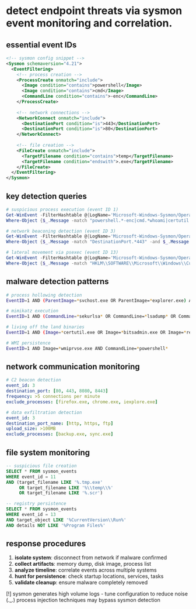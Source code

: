 # detect endpoint threats via sysmon event monitoring and correlation.

## essential event IDs
```xml
<!-- sysmon config snippet -->
<Sysmon schemaversion="4.21">
  <EventFiltering>
    <!-- process creation -->
    <ProcessCreate onmatch="include">
      <Image condition="contains">powershell</Image>
      <Image condition="contains">cmd</Image>
      <CommandLine condition="contains">-enc</CommandLine>
    </ProcessCreate>
    
    <!-- network connections -->
    <NetworkConnect onmatch="include">
      <DestinationPort condition="is">443</DestinationPort>
      <DestinationPort condition="is">80</DestinationPort>
    </NetworkConnect>
    
    <!-- file creation -->
    <FileCreate onmatch="include">
      <TargetFilename condition="contains">temp</TargetFilename>
      <TargetFilename condition="endswith">.exe</TargetFilename>
    </FileCreate>
  </EventFiltering>
</Sysmon>
```

## key detection queries
```powershell
# suspicious process execution (event ID 1)
Get-WinEvent -FilterHashtable @{LogName='Microsoft-Windows-Sysmon/Operational'; ID=1} | 
Where-Object {$_.Message -match "powershell.*-enc|cmd.*whoami|certutil.*download"}

# network beaconing detection (event ID 3)
Get-WinEvent -FilterHashtable @{LogName='Microsoft-Windows-Sysmon/Operational'; ID=3} |
Where-Object {$_.Message -match "DestinationPort.*443" -and $_.Message -notmatch "firefox|chrome"}

# lateral movement via psexec (event ID 13)
Get-WinEvent -FilterHashtable @{LogName='Microsoft-Windows-Sysmon/Operational'; ID=13} |
Where-Object {$_.Message -match "HKLM\\SOFTWARE\\Microsoft\\Windows\\CurrentVersion\\Run"}
```

## malware detection patterns
```bash
# process hollowing detection
EventID=1 AND (ParentImage=*svchost.exe OR ParentImage=*explorer.exe) AND Image=*\\Windows\\System32\\*

# mimikatz execution
EventID=1 AND (CommandLine=*sekurlsa* OR CommandLine=*lsadump* OR CommandLine=*kerberos*)

# living off the land binaries
EventID=1 AND (Image=*certutil.exe OR Image=*bitsadmin.exe OR Image=*regsvr32.exe)

# WMI persistence
EventID=1 AND Image=*wmiprvse.exe AND CommandLine=*powershell*
```

## network communication monitoring
```yaml
# C2 beacon detection
event_id: 3
destination_port: [80, 443, 8080, 8443]
frequency: >5 connections per minute
exclude_processes: [firefox.exe, chrome.exe, iexplore.exe]

# data exfiltration detection  
event_id: 3
destination_port_name: [http, https, ftp]
upload_size: >100MB
exclude_processes: [backup.exe, sync.exe]
```

## file system monitoring
```sql
-- suspicious file creation
SELECT * FROM sysmon_events 
WHERE event_id = 11 
AND (target_filename LIKE '%.tmp.exe' 
     OR target_filename LIKE '%\\temp\\%' 
     OR target_filename LIKE '%.scr')

-- registry persistence
SELECT * FROM sysmon_events
WHERE event_id = 13 
AND target_object LIKE '%CurrentVersion\\Run%'
AND details NOT LIKE '%Program Files%'
```

## response procedures
1. **isolate system**: disconnect from network if malware confirmed
2. **collect artifacts**: memory dump, disk image, process list
3. **analyze timeline**: correlate events across multiple systems
4. **hunt for persistence**: check startup locations, services, tasks
5. **validate cleanup**: ensure malware completely removed

[!] sysmon generates high volume logs - tune configuration to reduce noise
(._.) process injection techniques may bypass sysmon detection

